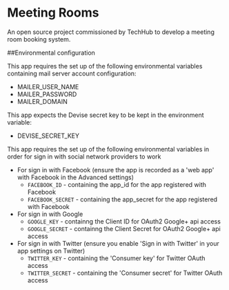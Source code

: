 Meeting Rooms
=============

An open source project commissioned by TechHub to develop a meeting room booking system.

##Environmental configuration

This app requires the set up of the following environmental variables containing mail server account configuration:
  
  * MAILER_USER_NAME
  * MAILER_PASSWORD
  * MAILER_DOMAIN

This app expects the Devise secret key to be kept in the environment variable:
  * DEVISE_SECRET_KEY

This app requires the set up of the following environmental variables in order for sign in with social network providers to work

  * For sign in with Facebook (ensure the app is recorded as a 'web app' with Facebook in the Advanced settings)
    * `FACEBOOK_ID` - containing the app_id for the app registered with Facebook
    * `FACEBOOK_SECRET` - containing the app_secret for the app registered with Facebook
  * For sign in with Google
    * `GOOGLE_KEY` - containng the Client ID for OAuth2 Google+ api access
    * `GOOGLE_SECRET` - containng the Client Secret for OAuth2 Google+ api access
  * For sign in with Twitter (ensure you enable 'Sign in with Twitter' in your app settings on Twitter)
    * `TWITTER_KEY` - containing the 'Consumer key' for Twitter OAuth access
    * `TWITTER_SECRET` - containing the 'Consumer secret' for Twitter OAuth access

